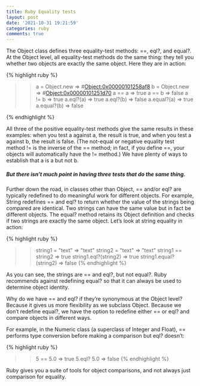 ```yaml
---
title: Ruby Equality tests
layout: post
date: '2021-10-31 19:21:59'
categories: ruby
comments: true
---
```


The Object class defines three equality-test methods: ==, eql?, and equal?. At the Object level, all equality-test methods do the same thing: they tell you whether two
objects are exactly the same object. Here they are in action:


{% highlight ruby %}
>> a = Object.new
=> #<Object:0x00000101258af8>
>> b = Object.new
=> #<Object:0x00000101251d70>
>> a == a
=> true
>> a == b
=> false
>> a != b
=> true
>> a.eql?(a)
=> true
>> a.eql?(b)
=> false
>> a.equal?(a)
=> true
>> a.equal?(b)
=> false

{% endhighlight %}

All three of the positive equality-test methods give the same results in these examples: 
when you test a against a, the result is true, and when you test a against b, the result is false. (The not-equal or negative equality test method != is the inverse of the ==
method; in fact, if you define ==, your objects will automatically have the != method.)
We have plenty of ways to establish that a is a but not b.

##### But there isn’t much point in having three tests that do the same thing.
Further down the road, in classes other than Object, == and/or eql? are typically redefined to do meaningful work for different objects. For example, String redefines == and eql? to return whether the value of the strings being compared are identical. Two strings
can have the same value but in fact be different objects. The equal? method retains its Object definition and checks if two strings are exactly the same object. Let’s look at string equality in action:

{% highlight ruby %}
>> string1 = "text"
=> "text"
>> string2 = "text"
=> "text"
>> string1 == string2
=> true
>> string1.eql?(string2)
=> true
>> string1.equal?(string2)
=> false
{% endhighlight %}

As you can see, the strings are == and eql?, but not equal?. Ruby recommends against redefining equal? so that it can always be used to determine object identity.

Why do we have == and eql? if they’re synonymous at the Object level? Because it gives us more flexibility as we subclass Object. Because we don’t redefine equal?, we
have the option to redefine either == or eql? and compare objects in different ways.

For example, in the Numeric class (a superclass of Integer and Float), == performs type conversion before making a comparison but eql? doesn’t:

{% highlight ruby %}
>> 5 == 5.0
=> true
>> 5.eql? 5.0
=> false
{% endhighlight %}

Ruby gives you a suite of tools for object comparisons, and not always just comparison for equality.